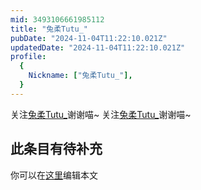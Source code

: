 ```yaml
---
mid: 3493106661985112
title: "兔柔Tutu_"
pubDate: "2024-11-04T11:22:10.021Z"
updatedDate: "2024-11-04T11:22:10.021Z"
profile:
  {
    Nickname: ["兔柔Tutu_"],
  }
---
```


关注[兔柔Tutu_](https://space.bilibili.com/3493106661985112)谢谢喵~ 关注[兔柔Tutu_](https://space.bilibili.com/3493106661985112)谢谢喵~

## 此条目有待补充
你可以在[这里](https://github.com/Yuhanawa/VTuber.ICU/edit/master/src/content/v/兔柔Tutu_/index.md)编辑本文
